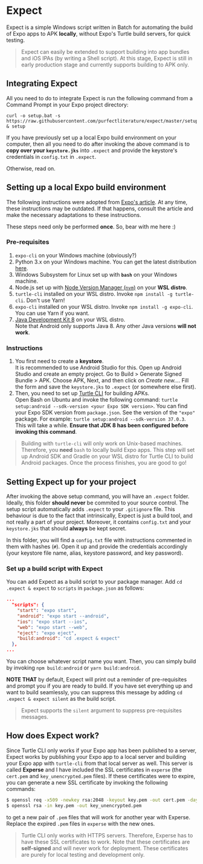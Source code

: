 # Expect
Expect is a simple Windows script written in Batch for automating the build of Expo apps to APK **locally**, without 
Expo's Turtle build servers, for quick testing.

>Expect can easily be extended to support building into app bundles and iOS IPAs (by writing a Shell script). At this stage, 
>Expect is still in early production stage and currently supports building to APK only.

## Integrating Expect
All you need to do to integrate Expect is run the following command from a Command Prompt in your Expo project directory:
```batch
curl -o setup.bat -s https://raw.githubusercontent.com/purfectliterature/expect/master/setup.bat & setup
```
If you have previously set up a local Expo build environment on your computer, then all you need to do after invoking the above command is to **copy over your `keystore.jks`** into `.expect` and provide the keystore's credentials in `config.txt` in `.expect`.

Otherwise, read on.

## Setting up a local Expo build environment
The following instructions were adopted from [Expo's article](https://docs.expo.io/distribution/turtle-cli/). At any time, these 
instructions may be outdated. If that happens, consult the article and make the necessary adaptations to these instructions.

These steps need only be performed **once**. So, bear with me here :)
### Pre-requisites
1. `expo-cli` on your Windows machine (obviously?)
2. Python 3.x on your Windows machine. You can get the latest distribution [here](https://www.python.org/downloads/).
3. Windows Subsystem for Linux set up with **`bash`** on your Windows machine.
4. Node.js set up with [Node Version Manager (`nvm`)](https://github.com/nvm-sh/nvm) on your **WSL distro**.
5. `turtle-cli` installed on your WSL distro. Invoke `npm install -g turtle-cli`. Don't use Yarn!
6. `expo-cli` installed on your WSL distro. Invoke `npm install -g expo-cli`. You can use Yarn if you want.
7. [Java Development Kit 8](https://www.oracle.com/java/technologies/javase/javase-jdk8-downloads.html) on your WSL distro.  
Note that Android only supports Java 8. Any other Java versions **will not work**.

### Instructions
1. You first need to create a **keystore**.  
It is recommended to use Android Studio for this. Open up Android Studio and create an empty project. Go to Build > Generate Signed Bundle > APK. Choose APK, Next, and then click on *Create new...*. Fill the form and save the `keystore.jks` to `.expect` (or somewhere else first).
2. Then, you need to set up [Turtle CLI](https://github.com/expo/turtle) for building APKs.  
Open Bash on Ubuntu and invoke the following command: `turtle setup:android --sdk-version <your Expo SDK version>`. You can find your Expo SDK version from `package.json`. See the version of the `"expo"` package. For example: `turtle setup:android --sdk-version 37.0.3`. This will take a while. **Ensure that JDK 8 has been configured before invoking this command**.
>Building with `turtle-cli` will only work on Unix-based machines. Therefore, you **need** `bash` to locally build Expo apps. This step will set up Android SDK and Gradle on your WSL distro for Turtle CLI to build Android packages.
Once the process finishes, you are good to go!

## Setting Expect up for your project
After invoking the above setup command, you will have an `.expect` folder. Ideally, this folder **should never** be commited to your
source control. The setup script automatically adds `.expect` to your `.gitignore` file. This behaviour is due to the fact that
intrinsically, Expect is just a build tool, and not really a part of your project. Moreover, it contains `config.txt` and your
`keystore.jks` that should **always** be kept secret.

In this folder, you will find a `config.txt` file with instructions commented in them with hashes (`#`). Open it up and provide
the credentials accordingly (your keystore file name, alias, keystore password, and key password).

### Set up a build script with Expect
You can add Expect as a build script to your package manager. Add `cd .expect & expect` to `scripts` in `package.json` as follows:
```json
...
  "scripts": {
    "start": "expo start",
    "android": "expo start --android",
    "ios": "expo start --ios",
    "web": "expo start --web",
    "eject": "expo eject",
    "build:android": "cd .expect & expect"
  },
...
```
You can choose whatever script name you want. Then, you can simply build by invoking `npm build:android` or `yarn build:android`.

**NOTE THAT** by default, Expect will print out a reminder of pre-requisites and prompt you if you are ready to build. If you have
set everything up and want to build seamlessly, you can suppress this message by adding `cd .expect & expect silent` as the build script.
>Expect supports the `silent` argument to suppress pre-requisites messages.

## How does Expect work?
Since Turtle CLI only works if your Expo app has been published to a server, Expect works by publishing your Expo app to a local server
and building your Expo app with `turtle-cli` from that local server as well. This server is called **Experse** and I have included
the SSL certificates in `experse` (the `cert.pem` and `key_unencrypted.pem` files). If these certificates were to expire, you can generate
a new SSL certificate by invoking the following commands:
```bash
$ openssl req -x509 -newkey rsa:2048 -keyout key.pem -out cert.pem -days 365
$ openssl rsa -in key.pem -out key_unencrypted.pem
```
to get a new pair of `.pem` files that will work for another year with Experse. Replace the expired `.pem` files in `experse` with
the new ones.
>Turtle CLI only works with HTTPS servers. Therefore, Experse has to have these SSL certificates to work. Note that these certificates
>are **self-signed** and will never work for deployment. These certificates are purely for local testing and development only.
